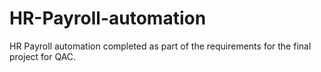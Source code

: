 # HR-Payroll-automation
HR Payroll automation completed as part of the requirements for the final project for QAC.
